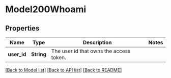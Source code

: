 # Model200Whoami

## Properties

Name | Type | Description | Notes
------------ | ------------- | ------------- | -------------
**user_id** | **String** | The user id that owns the access token. | 

[[Back to Model list]](../README.md#documentation-for-models) [[Back to API list]](../README.md#documentation-for-api-endpoints) [[Back to README]](../README.md)



